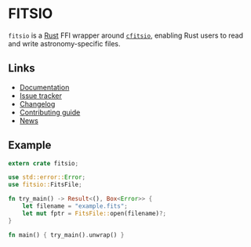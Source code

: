 # FITSIO

`fitsio` is a [Rust] FFI wrapper around [`cfitsio`], enabling Rust users
to read and write astronomy-specific files.

## Links

* [Documentation]
* [Issue tracker]
* [Changelog]
* [Contributing guide]
* [News]

## Example

```rust
extern crate fitsio;

use std::error::Error;
use fitsio::FitsFile;

fn try_main() -> Result<(), Box<Error>> {
    let filename = "example.fits";
    let mut fptr = FitsFile::open(filename)?;
}

fn main() { try_main().unwrap() }
```

[`cfitsio`]: http://heasarc.gsfc.nasa.gov/fitsio/fitsio.html
[Rust]: https://rust-lang.org/
[Documentation]: https://docs.rs/fitsio
[Changelog]: https://github.com/mindriot101/rust-fitsio/blob/master/CHANGELOG.md
[Contributing guide]: https://github.com/mindriot101/rust-fitsio/blob/master/CONTRIBUTING.md
[Issue tracker]: https://github.com/mindriot101/rust-fitsio/issues
[News]: news/index.html
